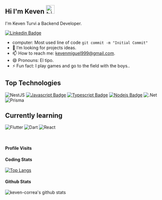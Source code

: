 ## Hi I'm Keven <img src="https://user-images.githubusercontent.com/1303154/88677602-1635ba80-d120-11ea-84d8-d263ba5fc3c0.gif" width="28px" height="28px" alt="hi">

I'm Keven Turvi a Backend Developer.

[![Linkedin Badge](https://img.shields.io/badge/-Keven-0e76a8?style=flat&labelColor=0e76a8&logo=linkedin&logoColor=white)](https://www.linkedin.com/in/keven-miguel-turvi-correa-308b05160/)

<!-- TODO: Add last video link -->

<!-- - 🔭 I’m currently working on **Slearn** (Professional Courses Platform). -->
- computer: Most used line of code `git commit -m "Initial Commit"`
- 🤔 I’m looking for projects ideas.
- 📫 How to reach me: kevenmiguel999@gmail.com.
- 😄 Pronouns: El tipo.
- ⚡ Fun fact: I play games and go to the field with the boys..

## Top Technologies

<!-- TODO: Make technologies links takes you to repositories -->

![NestJS](https://img.shields.io/badge/nestjs-%23E0234E.svg?style=for-the-badge&logo=nestjs&logoColor=white)
[![Javascript Badge](https://img.shields.io/badge/-Javascript-F0DB4F?style=for-the-badge&labelColor=black&logo=javascript&logoColor=F0DB4F)](#) [![Typescript Badge](https://img.shields.io/badge/-Typescript-007acc?style=for-the-badge&labelColor=black&logo=typescript&logoColor=007acc)](#) [![Nodejs Badge](https://img.shields.io/badge/-Nodejs-3C873A?style=for-the-badge&labelColor=black&logo=node.js&logoColor=3C873A)](#)
![.Net](https://img.shields.io/badge/.NET-5C2D91?style=for-the-badge&logo=.net&logoColor=white)
![Prisma](https://img.shields.io/badge/Prisma-3982CE?style=for-the-badge&logo=Prisma&logoColor=white)

## Currently learning
![Flutter](https://img.shields.io/badge/Flutter-%2302569B.svg?style=for-the-badge&logo=Flutter&logoColor=white)
![Dart](https://img.shields.io/badge/dart-%230175C2.svg?style=for-the-badge&logo=dart&logoColor=white)
![React](https://img.shields.io/badge/react-%2320232a.svg?style=for-the-badge&logo=react&logoColor=%2361DAFB)

<br>

#### Profile Visits

<!--![visitors](https://visitor-badge.glitch.me/badge?page_id=keven-correa.keven-correa)-->

<!-- I love sharing knowledge and putting tutorials, courses and posts together for helping other developers, and tjat's why CoderOne Youtube Channel exists! -->

#### Coding Stats

[![Top Langs](https://github-readme-stats.vercel.app/api/top-langs/?username=keven-correa&layout=compact)](https://github.com/keven/github-readme-stats)

#### Github Stats

![keven-correa's github stats](https://github-readme-stats.vercel.app/api?username=keven-correa&count_private=false&theme=tokyonight&hide=contribs,prs)

